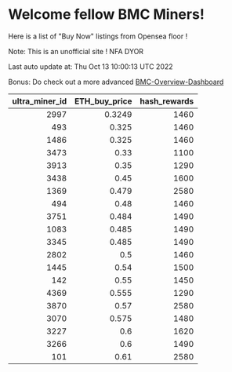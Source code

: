 # Welcome fellow BMC Miners!
Here is a list of "Buy Now" listings from Opensea floor !

Note: This is an unofficial site ! NFA DYOR

Last auto update at: Thu Oct 13 10:00:13 UTC 2022

Bonus: Do check out a more advanced [BMC-Overview-Dashboard](https://dune.com/defifunk/BMC-Overview-Dashboard)


|   ultra_miner_id |   ETH_buy_price |   hash_rewards |
|-----------------:|----------------:|---------------:|
|             2997 |          0.3249 |           1460 |
|              493 |          0.325  |           1460 |
|             1486 |          0.325  |           1460 |
|             3473 |          0.33   |           1100 |
|             3913 |          0.35   |           1290 |
|             3438 |          0.45   |           1600 |
|             1369 |          0.479  |           2580 |
|              494 |          0.48   |           1460 |
|             3751 |          0.484  |           1490 |
|             1083 |          0.485  |           1490 |
|             3345 |          0.485  |           1490 |
|             2802 |          0.5    |           1460 |
|             1445 |          0.54   |           1500 |
|              142 |          0.55   |           1450 |
|             4369 |          0.555  |           1290 |
|             3870 |          0.57   |           2580 |
|             3070 |          0.575  |           1480 |
|             3227 |          0.6    |           1620 |
|             3266 |          0.6    |           1490 |
|              101 |          0.61   |           2580 |